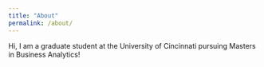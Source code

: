 ```yaml
---
title: "About"
permalink: /about/
---
```


Hi, I am a graduate student at the University of Cincinnati pursuing Masters in Business Analytics!
